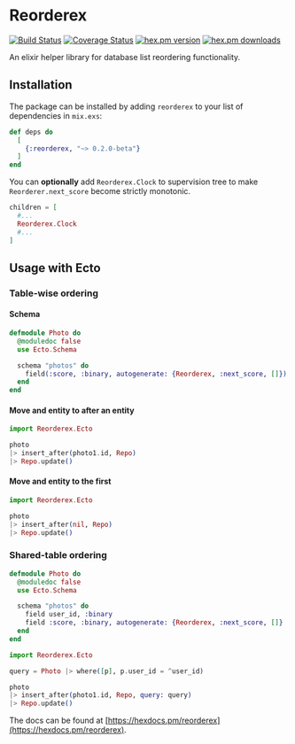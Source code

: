 # Reorderex

[![Build Status](https://travis-ci.com/cinoss/reorderex.svg?branch=0.2.0-beta)](https://travis-ci.com/cinoss/reorderex) [![Coverage Status](https://coveralls.io/repos/cinoss/reorderex/badge.svg?branch=0.2.0-beta)](https://coveralls.io/r/cinoss/reorderex?branch=0.2.0-beta) [![hex.pm version](https://img.shields.io/hexpm/v/reorderex.svg)](https://hex.pm/packages/reorderex) [![hex.pm downloads](https://img.shields.io/hexpm/dt/reorderex.svg)](https://hex.pm/packages/reorderex)

An elixir helper library for database list reordering functionality.

## Installation

The package can be installed by adding `reorderex` to your list of dependencies in `mix.exs`:

```elixir
def deps do
  [
    {:reorderex, "~> 0.2.0-beta"}
  ]
end
```

You can **optionally** add `Reorderex.Clock` to supervision tree to make `Reorderer.next_score` become strictly monotonic.

```elixir
children = [
  #...
  Reorderex.Clock
  #...
]
```

## Usage with Ecto

### Table-wise ordering

#### Schema

```elixir
defmodule Photo do
  @moduledoc false
  use Ecto.Schema

  schema "photos" do
    field(:score, :binary, autogenerate: {Reorderex, :next_score, []})
  end
end
```

#### Move and entity to after an entity

```elixir
import Reorderex.Ecto

photo
|> insert_after(photo1.id, Repo)
|> Repo.update()
```

#### Move and entity to the first

```elixir
import Reorderex.Ecto

photo
|> insert_after(nil, Repo)
|> Repo.update()
```

### Shared-table ordering

```elixir
defmodule Photo do
  @moduledoc false
  use Ecto.Schema

  schema "photos" do
    field user_id, :binary
    field :score, :binary, autogenerate: {Reorderex, :next_score, []}
  end
end

import Reorderex.Ecto

query = Photo |> where([p], p.user_id = ^user_id)

photo
|> insert_after(photo1.id, Repo, query: query)
|> Repo.update()
```

The docs can be found at [https://hexdocs.pm/reorderex](https://hexdocs.pm/reorderex).
